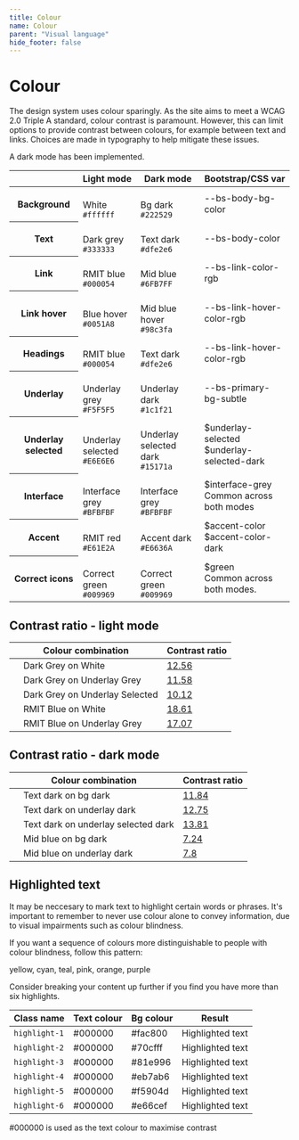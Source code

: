 ```yaml
---
title: Colour
name: Colour
parent: "Visual language"
hide_footer: false
---
```

<h1 class="margin-top-zero">Colour</h1>
<p class="lead">The design system uses colour sparingly. As the site aims to meet a WCAG 2.0 Triple A standard, colour contrast is paramount. However, this can limit options to provide contrast between colours, for example between text and links. Choices are made in typography to help mitigate these issues.</p>
<p>A dark mode has been implemented.</p>
<!--
<h2>Primary text</h2>
<div class="row margin-top-lg">
	<div class="col-md-6">
		<div class="swatch">
			<div class="colour colour-bg-dark-grey"></div>
			<div class="description">
				<h5>Dark Grey</h5>
				<p class="small">
					<code>#333333</code><br />Primary colour for all text.
				</p>
			</div>
		</div>
	</div>
	<div class="col-md-6"> 
		<div class="swatch">
			<div class="colour colour-bg-rmit-blue"></div>
			<div class="description">
				<h5>RMIT Blue</h5>
				<p class="small">
					<code>#000054</code><br />Used for links and titles
				</p>
			</div>
		</div>
	</div>
</div>
<div class="row">
	<div class="col-md-6">
		<div class="swatch">
			<div class="colour colour-bg-blue-70"></div>
			<div class="description">
				<h5>Blue 70</h5>
				<p class="small">
					<code>#4D4D88</code><br />70% tint of RMIT blue. Used for visited links, disabled primary buttons
				</p>
			</div>
		</div>
	</div>
	<div class="col-md-6"> 
		<div class="swatch">
			<div class="colour colour-bg-blue-hover"></div>
			<div class="description">
				<h5>Blue Hover</h5>
				<p class="small">
					<code>#0056b3</code><br />Hover state for links and buttons
				</p>
			</div>
		</div>
	</div>
</div>
<h2>Other</h2>
<div class="row margin-top-lg">
	<div class="col-md-6">
		<div class="swatch">
			<div class="colour colour-bg-rmit-red"></div>
			<div class="description">
				<h5>Dark Grey</h5>
				<p class="small">
					<code>#E61E2A</code><br />Accent colour use sparingly
				</p>
			</div>
		</div>
	</div>
	<div class="col-md-6"> 
		<div class="swatch">
			<div class="colour colour-bg-correct-green"></div>
			<div class="description">
				<h5>Correct Green</h5>
				<p class="small">
					<code>#009969</code><br />Only used for correct icons
				</p>
			</div>
		</div>
	</div>
</div>
<div class="row">
	<div class="col-md-6">
		<div class="swatch">
			<div class="colour colour-bg-white"></div>
			<div class="description">
				<h5>White</h5>
				<p class="small">
					<code>#FFFFFF</code><br />Base background
				</p>
			</div>
		</div>
	</div>
	<div class="col-md-6"> 
		<div class="swatch">
			<div class="colour colour-bg-interface-grey"></div>
			<div class="description">
				<h5>Interface Grey</h5>
				<p class="small">
					<code>#BFBFBF</code><br />Used for borders, boxes etc.
				</p>
			</div>
		</div>
	</div>
</div>
<div class="row">
	<div class="col-md-6">
		<div class="swatch">
			<div class="colour colour-bg-underlay-grey"></div>
			<div class="description">
				<h5>Underlay Grey</h5>
				<p class="small">
					<code>#F5F5F5</code><br />Background for boxes, panels etc.
				</p>
			</div>
		</div>
	</div>
	<div class="col-md-6"> 
		<div class="swatch">
			<div class="colour colour-bg-underlay-selected"></div>
			<div class="description">
				<h5>Underlay Selected</h5>
				<p class="small">
					<code>#E6E6E6</code><br />Right navigation, selected section. Rollover colour for buttons.
				</p>
			</div>
		</div>
	</div>
</div>
 -->

<div class="table-responsive">
<table class="table table-striped sick-of-this">
<thead>
<tr>
	<th></th>
	<th>Light mode</th>
	<th>Dark mode</th>
	<th>Bootstrap/CSS var</th>
</tr>
</thead>
<tbody>
<tr>
	<th>Background</th>
	<td>
		<div class="swatch2">
			<div class="colour-md colour-bg-white">&nbsp;</div>
			<div class="small">White<br /><code>#ffffff</code></div>
		</div>
	</td>
	<td>
		<div class="swatch2">
			<div class="colour-md colour-bg-bg-dark">&nbsp;</div>
			<div class="small">Bg dark<br /><code>#222529</code></div>
		</div>
	</td>
	<td class="small">--bs-body-bg-color</td>
</tr>
<tr>
	<th>Text</th>
	<td>
		<div class="swatch2">
			<div class="colour-md colour-bg-dark-grey">&nbsp;</div>
			<div class="small">Dark grey<br /><code>#333333</code></div>
		</div>
	</td>
	<td>
		<div class="swatch2">
			<div class="colour-md colour-bg-text-dark">&nbsp;</div>
			<div class="small">Text dark<br /><code>#dfe2e6</code></div>
		</div>
	</td>
	<td class="small">--bs-body-color</td>
</tr>
<tr>
	<th>Link</th>
	<td>
		<div class="swatch2">
			<div class="colour-md colour-bg-rmit-blue">&nbsp;</div>
			<div class="small">RMIT blue<br /><code>#000054</code></div>
		</div>
	</td>
	<td>
		<div class="swatch2">
			<div class="colour-md colour-bg-link-dark">&nbsp;</div>
			<div class="small">Mid blue<br /><code>#6FB7FF</code></div>
		</div>
	</td>
	<td class="small">--bs-link-color-rgb</td>
</tr>
<tr>
	<th>Link hover</th>
	<td>
		<div class="swatch2">
			<div class="colour-md colour-bg-blue-hover">&nbsp;</div>
			<div class="small">Blue hover<br /><code>#0051A8</code></div>
		</div>
	</td>
	<td>
		<div class="swatch2">
			<div class="colour-md colour-bg-link-hover-dark">&nbsp;</div>
			<div class="small">Mid blue hover<br /><code>#98c3fa</code></div>
		</div>
	</td>
	<td class="small">--bs-link-hover-color-rgb</td>
</tr>
<tr>
	<th>Headings</th>
	<td>
		<div class="swatch2">
			<div class="colour-md colour-bg-rmit-blue">&nbsp;</div>
			<div class="small">RMIT blue<br /><code>#000054</code></div>
		</div>
	</td>
	<td>
		<div class="swatch2">
			<div class="colour-md colour-bg-text-dark">&nbsp;</div>
			<div class="small">Text dark<br /><code>#dfe2e6</code></div>
		</div>
	</td>
	<td class="small">--bs-link-hover-color-rgb</td>
</tr>
<tr>
	<th>Underlay</th>
	<td>
		<div class="swatch2">
			<div class="colour-md colour-bg-underlay-grey">&nbsp;</div>
			<div class="small">Underlay grey<br /><code>#F5F5F5</code></div>
		</div>
	</td>
	<td>
		<div class="swatch2">
			<div class="colour-md colour-bg-underlay-dark">&nbsp;</div>
			<div class="small">Underlay dark<br /><code>#1c1f21</code></div>
		</div>
	</td>
	<td class="small">--bs-primary-bg-subtle</td>
</tr>
<tr>
	<th>Underlay selected</th>
	<td>
		<div class="swatch2">
			<div class="colour-md colour-bg-underlay-selected">&nbsp;</div>
			<div class="small">Underlay selected<br /><code>#E6E6E6</code></div>
		</div>
	</td>
	<td>
		<div class="swatch2">
			<div class="colour-md colour-bg-underlay-selected-dark">&nbsp;</div>
			<div class="small">Underlay selected dark<br /><code>#15171a</code></div>
		</div>
	</td>
	<td class="small">$underlay-selected<br />$underlay-selected-dark<br /></td>
</tr>
<tr>
	<th>Interface</th>
	<td>
		<div class="swatch2">
			<div class="colour-md colour-bg-interface-grey">&nbsp;</div>
			<div class="small">Interface grey<br /><code>#BFBFBF</code></div>
		</div>
	</td>
	<td>
		<div class="swatch2">
			<div class="colour-md colour-bg-interface-grey">&nbsp;</div>
			<div class="small">Interface grey<br /><code>#BFBFBF</code></div>
		</div>
	</td>
	<td class="small">$interface-grey<br />Common across both modes</td>
</tr>
<tr>
	<th>Accent</th>
	<td>
		<div class="swatch2">
			<div class="colour-md colour-bg-rmit-red">&nbsp;</div>
			<div class="small">RMIT red<br /><code>#E61E2A</code></div>
		</div>
	</td>
	<td>
		<div class="swatch2">
			<div class="colour-md colour-bg-accent-dark">&nbsp;</div>
			<div class="small">Accent dark<br /><code>#E6636A</code></div>
		</div>
	</td>
	<td class="small">$accent-color<br />$accent-color-dark</td>
</tr>
<tr>
	<th>Correct icons</th>
	<td>
		<div class="swatch2">
			<div class="colour-md colour-bg-correct-green">&nbsp;</div>
			<div class="small">Correct green<br /><code>#009969</code></div>
		</div>
	</td>
	<td>
		<div class="swatch2">
			<div class="colour-md colour-bg-correct-green">&nbsp;</div>
			<div class="small">Correct green<br /><code>#009969</code></div>
		</div>
	</td>
	<td class="small">$green<br />Common across both modes.</td>
</tr>
</tbody>
</table>
<a name="contrast-table"></a>
<h2 class="h3 margin-top-xl">Contrast ratio - light mode</h2>
<div class="table-responsive margin-top-zero">
<table class="table table-striped">
<thead>
<tr>
	<th>Colour combination</th>
	<th>Contrast ratio</th>
</tr>
</thead>
<tbody>
<tr>
	<td>
		<span class="colour-bg-sm colour-bg-dark-grey">&nbsp;</span>
		<span class="colour-bg-sm colour-bg-white">&nbsp;</span>
		Dark Grey on White</td>
	<td><a href="https://www.siegemedia.com/contrast-ratio#%23333333-on-white">12.56</a></td>
</tr>
<tr>
	<td>
		<span class="colour-bg-sm colour-bg-dark-grey">&nbsp;</span>
		<span class="colour-bg-sm colour-bg-underlay-grey">&nbsp;</span>
		Dark Grey on Underlay Grey</td>
	<td><a href="https://www.siegemedia.com/contrast-ratio#%23333333-on-%23f5f5f5">11.58</a></td>
</tr>
<tr>
	<td>
		<span class="colour-bg-sm colour-bg-dark-grey">&nbsp;</span>
		<span class="colour-bg-sm colour-bg-underlay-selected">&nbsp;</span>
		Dark Grey on Underlay Selected</td>
	<td><a href="https://www.siegemedia.com/contrast-ratio#%23333333-on-%23E6E6E6">10.12</a></td>
</tr>
<tr>
	<td>
		<span class="colour-bg-sm colour-bg-rmit-blue">&nbsp;</span>
		<span class="colour-bg-sm colour-bg-white">&nbsp;</span>
		RMIT Blue on White</td>
	<td><a href="https://www.siegemedia.com/contrast-ratio#%23000054-on-white">18.61</a></td>
</tr>
<tr>
	<td>
		<span class="colour-bg-sm colour-bg-rmit-blue">&nbsp;</span>
		<span class="colour-bg-sm colour-bg-underlay-grey">&nbsp;</span>
		RMIT Blue on Underlay Grey</td>
	<td><a href="https://www.siegemedia.com/contrast-ratio#%23000054-on-%23f5f5f5">17.07</a></td>
</tr>  
</tbody>
</table>
</div>
<h2 class="h3 margin-top-xl">Contrast ratio - dark mode</h2>
<div class="table-responsive margin-top-zero">
<table class="table table-striped">
<thead>
<tr>
	<th>Colour combination</th>
	<th>Contrast ratio</th>
</tr>
</thead>
<tbody>
<tr>
	<td>
		<span class="colour-bg-sm colour-bg-text-dark">&nbsp;</span>
		<span class="colour-bg-sm colour-bg-bg-dark">&nbsp;</span>
		Text dark on bg dark</td>
	<td><a href="https://www.siegemedia.com/contrast-ratio#%23dfe2e6-on-white">11.84</a></td>
</tr>
<tr>
	<td>
		<span class="colour-bg-sm colour-bg-text-dark">&nbsp;</span>
		<span class="colour-bg-sm colour-bg-underlay-dark">&nbsp;</span>
		Text dark on underlay dark</td>
	<td><a href="https://www.siegemedia.com/contrast-ratio#%23dfe2e6-on-%231c1f21">12.75</a></td>
</tr>
<tr>
	<td>
		<span class="colour-bg-sm colour-bg-text-dark">&nbsp;</span>
		<span class="colour-bg-sm colour-bg-underlay-selected-dark">&nbsp;</span>
		Text dark on underlay selected dark</td>
	<td><a href="https://www.siegemedia.com/contrast-ratio#%23dfe2e6-on-%2315171a">13.81</a></td>
</tr>
<tr>
	<td>
		<span class="colour-bg-sm colour-bg-link-dark">&nbsp;</span>
		<span class="colour-bg-sm colour-bg-bg-dark">&nbsp;</span>
		Mid blue on bg dark</td>
	<td><a href="https://www.siegemedia.com/contrast-ratio#%236FB7FF-on-white">7.24</a></td>
</tr>
<tr>
	<td>
		<span class="colour-bg-sm colour-bg-link-dark">&nbsp;</span>
		<span class="colour-bg-sm colour-bg-underlay-dark">&nbsp;</span>
		Mid blue on underlay dark</td>
	<td><a href="https://www.siegemedia.com/contrast-ratio#%236FB7FF-on-%231c1f21">7.8</a></td>
</tr> 
</tbody>
</table>
</div>
<h2 class="h3 margin-top-xl">Highlighted text</h3>
<p>It may be neccesary to mark text to highlight certain words or phrases. It's important to remember to never use colour alone to convey information, due to visual impairments such as colour blindness.</p>
<p>If you want a sequence of colours more distinguishable to people with colour blindness, follow this pattern:</p>
<p><span class="highlight-1">yellow</span>, <span class="highlight-2">cyan</span>, <span class="highlight-3">teal</span>, <span class="highlight-4">pink</span>, <span class="highlight-5">orange</span>, <span class="highlight-6">purple</span></p>
<p>Consider breaking your content up further if you find you have more than six highlights.</p>

<div class="table-responsive">
<table class="table table-striped">
<thead>
<tr>
	<th>Class name</th>
	<th>Text colour</th>
	<th>Bg colour</th>
	<th>Result</th>
</tr>
</thead>
<tbody>
<tr>
	<td><code>highlight-1</code></td>
	<td>#000000</td>
	<td>#fac800</td>
	<td><span class="highlight-1">Highlighted text</span></td>
</tr>
<tr>
	<td><code>highlight-2</code></td>
	<td>#000000</td>
	<td>#70cfff</td>
	<td><span class="highlight-2">Highlighted text</span></td>
</tr>
<tr>
	<td><code>highlight-3</code></td>
	<td>#000000</td>
	<td>#81e996</td>
	<td><span class="highlight-3">Highlighted text</span></td>
</tr>
<tr>
	<td><code>highlight-4</code></td>
	<td>#000000</td>
	<td>#eb7ab6</td>
	<td><span class="highlight-4">Highlighted text</span></td>
</tr>
<tr>
	<td><code>highlight-5</code></td>
	<td>#000000</td>
	<td>#f5904d</td>
	<td><span class="highlight-5">Highlighted text</span></td>
</tr>
<tr>
	<td><code>highlight-6</code></td>
	<td>#000000</td>
	<td>#e66cef</td>
	<td><span class="highlight-6">Highlighted text</span></td>
</tr>
</tbody>
</table>
</div>
<p>#000000 is used as the text colour to maximise contrast</p>